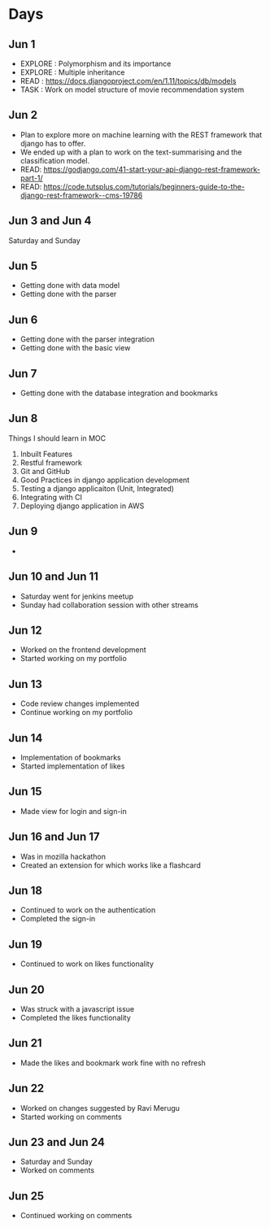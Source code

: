 # Days

## Jun 1

- EXPLORE : Polymorphism and its importance
- EXPLORE : Multiple inheritance
- READ : https://docs.djangoproject.com/en/1.11/topics/db/models
- TASK : Work on model structure of movie recommendation system

## Jun 2

 - Plan to explore more on machine learning with the REST framework that django has to offer. 
 - We ended up with a plan to work on the text-summarising and the classification model. 
 - READ: https://godjango.com/41-start-your-api-django-rest-framework-part-1/
 - READ: https://code.tutsplus.com/tutorials/beginners-guide-to-the-django-rest-framework--cms-19786

## Jun 3 and Jun 4

Saturday and Sunday

## Jun 5
 - Getting done with data model
 - Getting done with the parser

## Jun 6
 - Getting done with the parser integration
 - Getting done with the basic view

## Jun 7
 - Getting done with the database integration and bookmarks
 
## Jun 8
Things I should learn in MOC
 1. Inbuilt Features 
 2. Restful framework
 3. Git and GitHub
 4. Good Practices in django application development
 5. Testing a django applicaiton (Unit, Integrated)
 6. Integrating with CI
 7. Deploying django application in AWS

## Jun 9
 - 

## Jun 10 and Jun 11

 - Saturday went for jenkins meetup 
 - Sunday had collaboration session with other streams

## Jun 12

 - Worked on the frontend development
 - Started working on my portfolio

## Jun 13

 - Code review changes implemented
 - Continue working on my portfolio

## Jun 14
 - Implementation of bookmarks 
 - Started implementation of likes 
 
## Jun 15
 - Made view for login and sign-in
 
## Jun 16 and Jun 17
 - Was in mozilla hackathon
 - Created an extension for which works like a flashcard

## Jun 18
 - Continued to work on the authentication 
 - Completed the sign-in

## Jun 19
 - Continued to work on likes functionality

## Jun 20
 - Was struck with a javascript issue
 - Completed the likes functionality

## Jun 21
 - Made the likes and bookmark work fine with no refresh

## Jun 22
 - Worked on changes suggested by Ravi Merugu 
 - Started working on comments 

## Jun 23 and Jun 24
 - Saturday and Sunday
 - Worked on comments 

## Jun 25
 - Continued working on comments